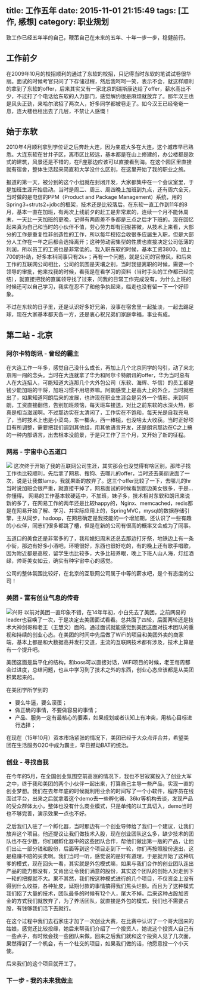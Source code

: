 title: 工作五年
date: 2015-11-01 21:15:49
tags: [工作,	感想]
category: 职业规划
---

致工作已经五年半的自己，鞭策自己在未来的五年、十年一步一步，稳健前行。

## 工作前夕
在2009年10月的校招顺利的通过了东软的校招，只记得当时东软的笔试试卷很华丽。面试的时候考官只问了下存储过程，然后我呵呵一笑，表示不会，就这样顺利的拿到了东软的offer，后来其实又有一家北京的瑞斯康达给了offer，薪水高出不少，不过打了个电话给东软的人力部门，感觉解约很是麻烦就放弃了。那年汉王也是风头正劲，来哈尔滨招了两次人，好多同学都被卷走了。如今汉王已经奄奄一息，连大楼也租出去了几层，不禁让人感慨！


<!--more-->

## 始于东软

2010年4月顺利拿到学位证之后奔赴大连，因为亲戚大多在大连，这个城市早已熟悉。大连东软在甘井子区，离市区比较远，基本都是在山上修建的，办公楼都是欧式的建筑，风景还是不错的，在F座那边应该可以直接看到海。在这个园区里直接就有宿舍，整体生活起来简直和大学没什么区别，在这里开始了我的职业之旅。

报道的第一天，被分到的这个小组就在封闭开发，大家都集中在一个会议室里，于是加班生涯开始启动。当时是周二、周三、周四晚上加班到九点，还有周六全天，当时做的是电信的PPM（Product and Package Management）系统，用的Spring3+struts2+jdbc的框架，技术还是比较落后。在东软一直工作到11年的8月，基本一直在加班，有两次上线前夕的赶工是非常累的，连续一个月不能休周末，一天比一天加班的更晚，记得有两周差不多都是三点之后才下班的。现在回忆起来真为自己和当时的小伙伴不值，劳心劳力却有回报甚微，从技术上来看，大部分的工作是重复性非创造性的工作，所以每年校招会收很多应届生入职，但是大部分人工作在一年之后都会选择离开；这种劳动密集型的性质也直接决定公司低薄的利润，所以员工的工资也是非常低的。我入职东软的时候，基本工资3800，加上700的补助，好多本科同事只有2k+；再有一个问题，就是公司的官僚风，和后来工作的互联网公司相比，公司的氛围是天壤之别，当时我提离职的时候，需要一个领导的审批，他来找我的时候，看我是在看学习的资料（当时手头的工作都已经完结），就直接把我的直属领导找了过来，问我的日常工作完成没有，为什么上班的时候还可以自己学习，我实在忍不了和他争执起来，临走也没有留一下一个好印象。

不过在东软的日子里，还是认识好多好兄弟，没事在宿舍里一起扯淡，一起去踢足球，现在大家基本都天各一方，还是衷心祝兄弟们家庭幸福，事业有成。

## 第二站 - 北京

### 阿尔卡特朗讯 - 曾经的霸主
在大连工作一年多，感觉自己没什么成长，再加上几个北京同学的勾引，动了来北京闯一闯的念头。当时在大连就拿了华为和阿尔卡特朗讯的offer，华为当时总有人在大连招人，可能知道大连那几个大外包公司（东软、海辉、华信）的员工都是钱少能加班的干将，加班习惯不用培养嘛。阿朗感觉上是高大上的外企，当时就胜出了，如果知道阿朗后来的发展，也许现在职业生涯会是另外一个情形。来到阿朗，工资直接翻倍，告别加班烦恼，每天班车接送，对比之前东软的水深火热，那真是相当滋润啊。不过那边实在太清闲了，工作实在不饱和，每天光是自我充电了，当时技术上也是小菜鸟，东一榔头，西一棒槌，也没啥太大收获。当时正好项目有所调整，需要把我们调到其他组，用其他语言开发，还是朗讯那边在C之上搞的一种内部语言，出去根本没前景，于是只工作了三个月，又开始了新的征程。

### 网易 - 宇宙中心五道口
![](/images/netease.png)
这次终于开始了我的互联网公司生涯，其实那会也没觉得有啥区别。那阵子找工作也比较顺利，先后拿了网易、搜狗、去哪儿的offer，当时还去美丽说面了一次，说是让我做lamp，我就果断的放弃了。这三个offer比较了一下，去哪儿的hr当时说加班会很严重，就直接干掉了，网易面试的时候看到那边美女很多，于是...你懂得。 网易的工作基本软硬适中，不加班，妹子多，技术相对东软和朗讯来说新的多了，在网易工作的两年还是比较happy的，Nginx、memcached，redis都是在网易开始了解、学习、并实际应用上的，SpringMVC，mysql的数据存储引擎，主从同步，hadoop，在网易确定是我技能的一个增加期，还认识了一些有趣的小伙伴，同志们很多都跳了槽，但是在新的公司有很高的概率又会成为了同事。

五道口的美食还是非常多的了，我和媳妇周末还总去那边打牙祭，地铁边上有一条小街，那边有好多小酒吧，环境很好，东西也很好吃的，有的晚上还有歌手唱歌，因为附近都是高校，留学生也比较多，大多比较养眼，晚上下班人山人海，灯红酒绿，帅哥美女如云，确实有种宇宙中心的感觉。

公司的整体氛围比较好，在北京的互联网公司属于中等的薪水吧，是个有态度的公司！

### 美团 - 富有创业气息的传奇
![兴哥](http://photocdn.sohu.com/20150819/mp28259740_1439968443498_3.jpeg)
以前对美团一直印象不错，在14年年初，小白先去了美团，之前网易的leader也召唤了一次，于是决定去美团面试看看。总共面了四轮，后面两轮还是技术大神剑哥和老王（王慧文）面的。通过面试就能感觉到美团这面对技术团队的重视和持续的创业心态。在美团的时间中先后做了WiFi的项目和美团外卖的商家端，基本上都是和大数据高并发打交道，主流的互联网技术都有涉及，技术上算是有一个提升吧。

美团这面是扁平化的结构，和boss可以直接对话，WiFi项目的时候，老王每周都会过进度，总结问题，也从中学习到了技术之外的东西，创业心态应该都是从美团积累起来的。

在美团学所学到的
- 要么牛逼，要么滚蛋；
- 做正确的事情，不要做容易的事情；
- 产品、服务一定有最核心的要素，如果规划或者认知上有冲突，用核心目标进行选择；

在现在（15年10月）资本市场紧张的情况下，美团已经于大众点评合并，希望美团在生活服务O2O中成为霸主，早日撼动BAT的统治。

### 创业 - 寻找自我
在今年的5月，在全国创业氛围空前高涨的情况下，我也不甘寂寞投入了创业大军之中，终于我和美团的两个小伙伴一起出来，打算自己主导一些产品，实现一直的创业梦想。我们在去年年底的时候就利用业余的时间写了一个小软件，程序员在线面试平台，出来之后就拿着这个demo去一些孵化器、36kr等机构去谈，发现产品的受众群体太小，整体也没有什么商业模式，只是单纯的以工具切入，demo当时也不够完善，演示效果一点也不好。

之后我们入驻了一个孵化器，当时那边有一个创业导师给了我们一个建议，让我们放弃这个项目。他还提议让我们做技术入股，现在创业团队这么多，缺少技术的团队也不在少数，你们跟孵化器中的这些团队合作，帮他们做出第一版的产品，让他们出让一部分钱和股份，后面等到这个项目走到下一轮，你们再按照股份退出，这是稳赚不赔的买卖啊。我们当时一听，感觉说的是好有道理，于是就开始了这种坑爹的模式，现在回头一看，其实就是外包模式嘛，如果与我们合作的创业团队连出产品的能力都没有，又肯出让令我们满意的股份，其实这个团队的创始人对走到下一轮的把握就不大。果不其然，我们按这种模式进行的几个项目，不仅资金上没有得到什么收益，各种扯皮，延期付款的事情搞得我们焦头烂额。而且为了这种模式我们招了大量的技术，团队最多的时候有12个人，尾大不掉。后来这种占股加资金的方式我们就放弃了，为了养活团队，就直接是外包的模式，我们也不需要占股，有钱够我们活下去就行。

在这个过程中我们去石家庄才加了一次创业大赛，在比赛中认识了一个哥大回来的姑娘，感觉还比较投缘，她后来帮我们介绍了一个投资人，她说这个投资人自己有一些点子，有时候会找一些团队来做。回来之后我们就和这个投资人见了几次面，果然得到了一个机会，有一个社交的项目，如果我们做的话，他愿意投一个小天使。

后来我们的这个项目就开工了。



### 下一步 - 我的未来我做主












